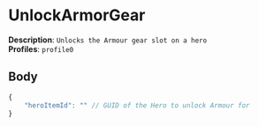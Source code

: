 # UnlockArmorGear

**Description**: `Unlocks the Armour gear slot on a hero` \
**Profiles**: `profile0`

## Body

```js
{
    "heroItemId": "" // GUID of the Hero to unlock Armour for
}
```

